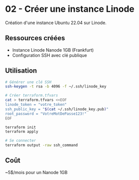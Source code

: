 # 02 - Créer une instance Linode

Création d'une instance Ubuntu 22.04 sur Linode.

## Ressources créées

- Instance Linode Nanode 1GB (Frankfurt)
- Configuration SSH avec clé publique

## Utilisation

```bash
# Générer une clé SSH
ssh-keygen -t rsa -b 4096 -f ~/.ssh/linode_key

# Créer terraform.tfvars
cat > terraform.tfvars <<EOF
linode_token = "votre_token"
ssh_public_key = "$(cat ~/.ssh/linode_key.pub)"
root_password = "VotreMotDePasse123!"
EOF

terraform init
terraform apply

# Se connecter
terraform output -raw ssh_command
```

## Coût

~5$/mois pour un Nanode 1GB
